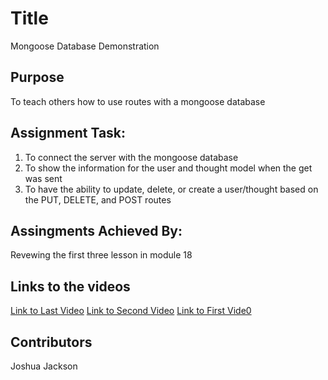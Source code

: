 # Title
Mongoose Database Demonstration

## Purpose
To teach others how to use routes with a mongoose database

## Assignment Task:
1. To connect the server with the mongoose database
2. To show the information for the user and thought model when the get was sent
3. To have the ability to update, delete, or create a user/thought based on the PUT, DELETE, and POST routes

## Assingments Achieved By:
Revewing the first three lesson in module 18

## Links to the videos

<a href="https://drive.google.com/file/d/1nFj8BjnATjgEmrjrMZ7teAjOZ69dEoTl/view">Link to Last Video</a>
<a href="https://drive.google.com/file/d/1xprrmGGP5z9sCoeYIYPJ4WzK0r_CFRNw/view">Link to Second Video</a>
<a href="https://drive.google.com/file/d/1paGjpyqOEXpFuysK9hb0Yp5Psgvw3-sM/view">Link to First Vide0</a>

## Contributors
Joshua Jackson